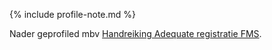 {% include profile-note.md %}

Nader geprofiled mbv [Handreiking Adequate registratie FMS](https://amigo.nictiz.nl/handreiking-adequate-registratie). 